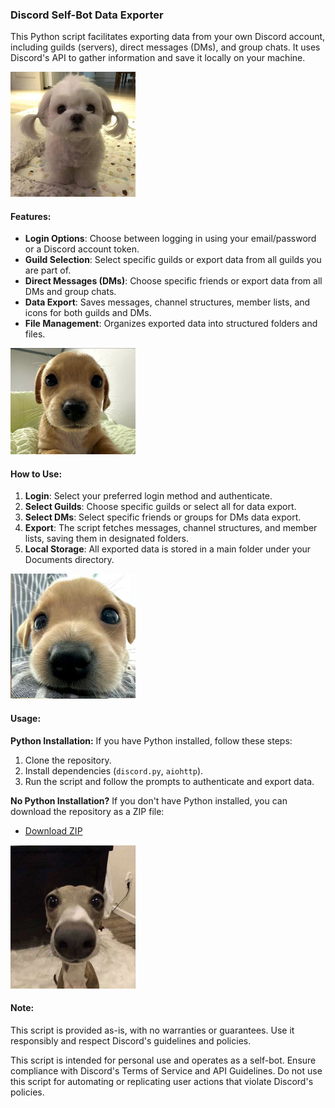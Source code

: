 ### Discord Self-Bot Data Exporter

This Python script facilitates exporting data from your own Discord account, including guilds (servers), direct messages (DMs), and group chats. It uses Discord's API to gather information and save it locally on your machine.

<img src="/img/img1.jpg" width="200">

#### Features:

- **Login Options**: Choose between logging in using your email/password or a Discord account token.
- **Guild Selection**: Select specific guilds or export data from all guilds you are part of.
- **Direct Messages (DMs)**: Choose specific friends or export data from all DMs and group chats.
- **Data Export**: Saves messages, channel structures, member lists, and icons for both guilds and DMs.
- **File Management**: Organizes exported data into structured folders and files.

<img src="/img/img2.jpg" width="200">

#### How to Use:

1. **Login**: Select your preferred login method and authenticate.
2. **Select Guilds**: Choose specific guilds or select all for data export.
3. **Select DMs**: Select specific friends or groups for DMs data export.
4. **Export**: The script fetches messages, channel structures, and member lists, saving them in designated folders.
5. **Local Storage**: All exported data is stored in a main folder under your Documents directory.

<img src="/img/img3.jpg" width="200">

#### Usage:
**Python Installation:** If you have Python installed, follow these steps:

1. Clone the repository.
2. Install dependencies (`discord.py`, `aiohttp`).
3. Run the script and follow the prompts to authenticate and export data.

**No Python Installation?** If you don't have Python installed, you can download the repository as a ZIP file:
- [Download ZIP](https://github.com/pinkiwinter/discord-dataexporter/blob/main/konakona.zip)
<img src="/img/img4.jpg" width="200">

#### Note:

This script is provided as-is, with no warranties or guarantees. Use it responsibly and respect Discord's guidelines and policies.

This script is intended for personal use and operates as a self-bot. Ensure compliance with Discord's Terms of Service and API Guidelines. Do not use this script for automating or replicating user actions that violate Discord's policies.


